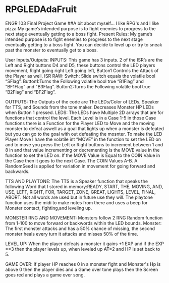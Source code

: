 # RPGLEDAdaFruit
ENGR 103 Final Project Game
##A bit about myself...
I like RPG's and I like pizza
My game’s intended purpose is to fight enemies to progress to the next stage eventually getting to a boss fight.
Present Rules:
  My game’s intended purpose is to fight enemies to progress to the next stage eventually getting to a boss fight. You can decide to level up or try to sneak past the monster to eventually get to a boss.
  
User Inputs/Outputs:
INPUTS:
This game has 3 inputs.
2 of the ISR’s are the Left and Right buttons D4 and D5, these buttons control the LED players movement, Right going right Left going left, Button1 Controls the Attack of the Player as well.
ISR RAW:
Switch: Slide switch equals the volatile bool “SFlag”.
Button1:Turns the Following volatile bool true “B1Flag” and “BF1Flag” and "B3Flag".
Button2:Turns the Following volatile bool true “B2Flag” and “BF2Flag”.

OUTPUTS:
The Outputs of the code are The LEDs/Color of LEDs, Speaker for TTS, and Sounds from the tone maker.
Decreases Monster HP LEDs when Button 1 pressed.
LEDS:
The LEDs have Multiple 2D arrays that are for functions that control the level. Each Level is in a Case 1-5 in those Case functions there is a Function for the Player LED to Move and the moving monster to defeat aswell as a goal that lights up when a monster is defeated but you can go to the goal with out defeating the mosnter.
To make the LED Player Move I have the volatile int “MOVE” in the function to set the LED on and to move you press the Left or Right buttons to increment between 1 and 8 in and that value incrementing or decrementing is the MOVE value in the function to set the LED on.
If the MOVE Value is Equal to the COIN Value in the Case then it goes to the next Case.
The COIN Values A-B.  A RandomSeed is applied for variation in movement for going forward and backwards.


TTS AND PLAYTONE:
The TTS is a Speaker function that speaks the following Word that I stored in memory:READY, START, THE, MOVING, AND, USE, LEFT, RIGHT, FOR, TARGET, ZONE, GREAT, LIGHTS, LEVEL, FINAL, ABORT.
Not all words are used but in future use they will.
The playtone function uses the midi to make notes from there and uses a beep for Monster contact, fighting,and leveling up.

MONSTER RNG AND MOVEMENT:
Monsters follow 2 RNG Random function from 1-100 to move forward or backwords within the LED bounds.
Monster: The first monster attacks and has a 50% chance of missing, the second monster heals every turn it attacks and misses 50% of the time.

LEVEL UP:
When the player defeats a monster it gains +1 EXP and if the EXP ==3 then the player levels up, when leveled up AT=2 and HP is set back to 5.

GAME OVER:
If player HP reaches 0 in a monster fight and Monster's Hp is above 0 then the player dies and a Game over tone plays then the Screen goes red and plays a game over song.
